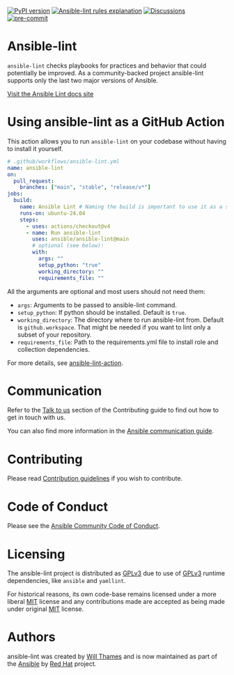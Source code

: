 [![PyPI version](https://img.shields.io/pypi/v/ansible-lint.svg)](https://pypi.org/project/ansible-lint)
[![Ansible-lint rules explanation](https://img.shields.io/badge/Ansible--lint-rules-blue.svg)](https://ansible.readthedocs.io/projects/lint/rules/)
[![Discussions](https://img.shields.io/badge/Discussions-gray.svg)](https://forum.ansible.com/tag/ansible-lint)
[![pre-commit](https://img.shields.io/badge/pre--commit-enabled-brightgreen?logo=pre-commit&logoColor=white)](https://github.com/pre-commit/pre-commit)

# Ansible-lint

`ansible-lint` checks playbooks for practices and behavior that could
potentially be improved. As a community-backed project ansible-lint supports
only the last two major versions of Ansible.

[Visit the Ansible Lint docs site](https://ansible.readthedocs.io/projects/lint/)

# Using ansible-lint as a GitHub Action

This action allows you to run `ansible-lint` on your codebase without having to
install it yourself.

```yaml
# .github/workflows/ansible-lint.yml
name: ansible-lint
on:
  pull_request:
    branches: ["main", "stable", "release/v*"]
jobs:
  build:
    name: Ansible Lint # Naming the build is important to use it as a status check
    runs-on: ubuntu-24.04
    steps:
      - uses: actions/checkout@v4
      - name: Run ansible-lint
        uses: ansible/ansible-lint@main
        # optional (see below):
        with:
          args: ""
          setup_python: "true"
          working_directory: ""
          requirements_file: ""
```

All the arguments are optional and most users should not need them:

- `args`: Arguments to be passed to ansible-lint command.
- `setup_python`: If python should be installed. Default is `true`.
- `working_directory`: The directory where to run ansible-lint from. Default is
  `github.workspace`. That might be needed if you want to lint only a subset of
  your repository.
- `requirements_file`: Path to the requirements.yml file to install role and
  collection dependencies.

For more details, see [ansible-lint-action].

# Communication

Refer to the
[Talk to us](https://ansible.readthedocs.io/projects/lint/contributing/#talk-to-us)
section of the Contributing guide to find out how to get in touch with us.

You can also find more information in the
[Ansible communication guide](https://docs.ansible.com/ansible/devel/community/communication.html).

# Contributing

Please read [Contribution guidelines] if you wish to contribute.

# Code of Conduct

Please see the
[Ansible Community Code of Conduct](https://docs.ansible.com/ansible/latest/community/code_of_conduct.html).

# Licensing

The ansible-lint project is distributed as [GPLv3] due to use of [GPLv3] runtime
dependencies, like `ansible` and `yamllint`.

For historical reasons, its own code-base remains licensed under a more liberal
[MIT] license and any contributions made are accepted as being made under
original [MIT] license.

# Authors

ansible-lint was created by [Will Thames] and is now maintained as part of the [Ansible]
by [Red Hat] project.

[ansible]: https://ansible.com
[contribution guidelines]:
  https://ansible.readthedocs.io/projects/lint/contributing
[gplv3]: https://github.com/ansible/ansible-lint/blob/main/COPYING
[mit]:
  https://github.com/ansible/ansible-lint/blob/main/docs/licenses/LICENSE.mit.txt
[red hat]: https://redhat.com
[will thames]: https://github.com/willthames
[ansible-lint-action]:
  https://ansible.readthedocs.io/projects/lint/installing/#installing-from-source-code
